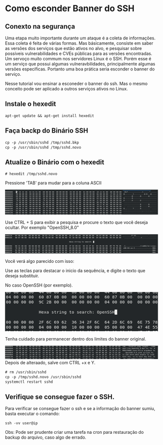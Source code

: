 # Como esconder Banner do SSH

## Conexto na segurança

Uma etapa muito importante durante um ataque é a coleta de informações. Essa coleta é feita de várias formas. Mas básicamente, consiste em saber as versões dos serviços que estão ativos no alvo, e pesquisar sobre possíveis vulnerabilidades e CVEs públicas para as versões encontradas. Um servoço muito commum nos servidores Linux é o SSH. Porém esse é um serviço que possui algumas vulneravbilidades, principalmente algumas versões específicas. Portanto uma boa prática seria esconder o banner do serviço.

Nesse tutorial vou ensinar a esconeder o banner do ssh. Mas o mesmo conceito pode ser aplicado a outros serviços ativos no Linux.


## Instale o hexedit

    apt-get update && apt-get install hexedit

## Faça backp do Binário SSH

    cp -p /usr/sbin/sshd /tmp/sshd.bkp
    cp -p /usr/sbin/sshd /tmp/sshd.novo

## Atualize o Binário com o hexedit

    # hexedit /tmp/sshd.novo

Pressione 'TAB' para mudar para a coluna ASCII  

<img src="hexedit1.png">

Use CTRL + S para exibir a pesquisa e procure o texto que você deseja ocultar. Por exemplo "OpenSSH_8.0"

<img src="hexedit2.png">

Você verá algo parecido com isso:



Use as teclas para destacar o inicio da sequência, e digite o texto que deseja substituir.



No caso OpenSSH (por exemplo).

<img src="hexedit3.png">

Tenha cuidado para permanecer dentro dos limites do banner original.

<img src="hexedit4.png">
Depois de alteraado, salve com CTRL +x e Y.


    # rm /usr/sbin/sshd
    cp -p /tmp/sshd.novo /usr/sbin/sshd
    systemctl restart sshd

## Verifique se consegue fazer o SSH.

Para verificar se consegue fazer o ssh e se a informação do banner sumiu, basta executar o comando:

    ssh -vv user@ip

Obs: Pode ser prudente criar uma tarefa na cron para restauração do backup do arquivo, caso algo de errado.

